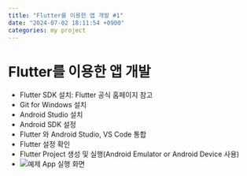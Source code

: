 ```yaml
---
title: "Flutter를 이용한 앱 개발 #1"
date: "2024-07-02 18:11:54 +0900"
categories: my project
---
```

# Flutter를 이용한 앱 개발

- Flutter SDK 설치: Flutter 공식 홈페이지 참고
- Git for Windows 설치
- Android Studio 설치
- Android SDK 설정
- Flutter 와 Android Studio, VS Code 통합
- Flutter 설정 확인
- Flutter Project 생성 및 실행(Android Emulator or Android Device 사용)
- ![예제 App 실행 화면]([https://deicide5171.github.io/assets/images/example_app_flutter.png])

[jekyll-docs]: https://jekyllrb.com/docs/home
[jekyll-gh]:   https://github.com/jekyll/jekyll
[jekyll-talk]: https://talk.jekyllrb.com/